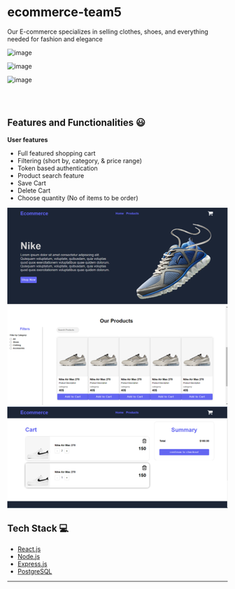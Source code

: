 # ecommerce-team5

Our E-commerce specializes in selling clothes, shoes, and everything needed for fashion and elegance

![image](https://cdn-gfmhl.nitrocdn.com/JtDqtOWnKLCtGwmyHnwRfOFfiuBVgrda/assets/images/optimized/rev-d8a07f8/wp-content/uploads/2020/04/What-Is-An-Orthopedic-Doctor-In-Brooklyn.jpg)

![image](https://i0.wp.com/www.engineeringandleadership.com/wp-content/uploads/2019/02/Engineer.png?fit=975%2C651&ssl=1)

![image](https://www.mnp.ca/-/media/images/mnp/niche/professionals/insights/f21/young-female-lawyer-at-her-desk-and-considers-her-next-move-in-the-cutthroat-legal-world-jpg.jpg?h=1000&w=1600&hash=D6EDDCB15060FFBCF6F286FE6AC5F4DB)

<br/>

<br/>

## Features and Functionalities 😃

**User features**

- Full featured shopping cart
- Filtering (short by, category, & price range)
- Token based authentication
- Product search feature
- Save Cart
- Delete Cart
- Choose quantity (No of items to be order)

![image](./client/images/landingPage.png)
![image](./client/images/products.png)
![image](./client/images/cart.png)

## Tech Stack 💻

- [React.js](https://reactjs.org/)
- [Node.js](https://nodejs.org/en/)
- [Express.js](https://expressjs.com/)
- [PostgreSQL](https://www.postgresql.org/)

---
